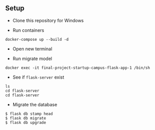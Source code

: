 ## Setup
* Clone this repository for Windows

* Run containers
```
docker-compose up --build -d
```

* Open new terminal

* Run migrate model
```
docker exec -it final-project-startup-campus-flask-app-1 /bin/sh
```
* See if ```flask-server``` exist
```
ls
cd flask-server
cd flask-server
```
* Migrate the database
```
$ flask db stamp head
$ flask db migrate
$ flask db upgrade
```